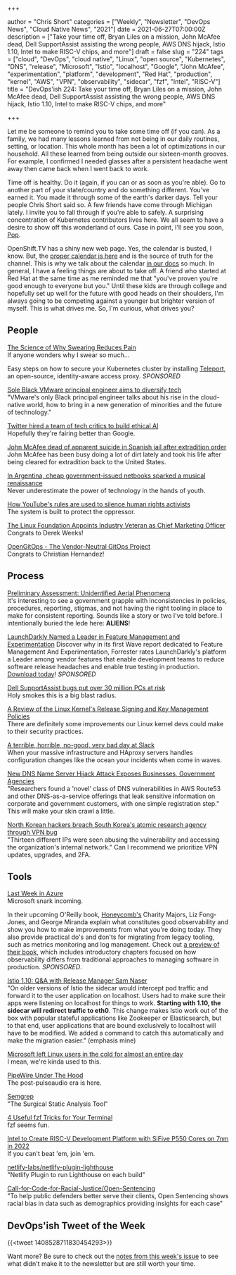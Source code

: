 +++

author = "Chris Short"
categories = ["Weekly", "Newsletter", "DevOps News", "Cloud Native News", "2021"]
date = 2021-06-27T07:00:00Z
description = ["Take your time off, Bryan Liles on a mission, John McAfee dead, Dell SupportAssist assisting the wrong people, AWS DNS hijack, Istio 1.10, Intel to make RISC-V chips, and more"]
draft = false
slug = "224"
tags = ["cloud", "DevOps", "cloud native", "Linux", "open source", "Kubernetes", "DNS", "release", "Microsoft", "Istio", "localhost", "Google", "John McAfee", "experimentation", "platform", "development", "Red Hat", "production", "kernel", "AWS", "VPN", "observability", "sidecar", "fzf", "Intel", "RISC-V"]
title = "DevOps'ish 224: Take your time off, Bryan Liles on a mission, John McAfee dead, Dell SupportAssist assisting the wrong people, AWS DNS hijack, Istio 1.10, Intel to make RISC-V chips, and more"

+++

Let me be someone to remind you to take some time off (if you can). As a family, we had many lessons learned from not being in our daily routines, setting, or location. This whole month has been a lot of optimizations in our household. All these learned from being outside our sixteen-month grooves. For example, I confirmed I needed glasses after a persistent headache went away then came back when I went back to work.

Time off is healthy. Do it (again, if you can or as soon as you're able). Go to another part of your state/country and do something different. You've earned it. You made it through some of the earth's darker days. Tell your people Chris Short said so. A few friends have come through Michigan lately. I invite you to fall through if you're able to safely. A surprising concentration of Kubernetes contributors lives here. We all seem to have a desire to show off this wonderland of ours. Case in point, I'll see you soon, [Pop](https://twitter.com/danpopnyc/status/1407834916000239618).

OpenShift.TV has a shiny new web page. Yes, the calendar is busted, I know. But, the [proper calendar is here](https://red.ht/streamcal) and is the source of truth for the channel. This is why we talk about the calendar [in our docs](https://github.com/cloud-platforms-streaming/streaming-docs) so much. In general, I have a feeling things are about to take off. A friend who started at Red Hat at the same time as me reminded me that "you've proven you're good enough to everyone but you." Until these kids are through college and hopefully set up well for the future with good heads on their shoulders, I'm always going to be competing against a younger but brighter version of myself. This is what drives me. So, I'm curious, what drives you?

## People

[The Science of Why Swearing Reduces Pain](https://www.wired.com/story/the-science-of-why-swearing-physically-reduces-pain/)  
If anyone wonders why I swear so much...

Easy steps on how to secure your Kubernetes cluster by installing [Teleport](https://www.youtube.com/watch?v=2diX_UAmJ1c), an open-source, identity-aware access proxy. *SPONSORED*

[Sole Black VMware principal engineer aims to diversify tech](https://searchsoftwarequality.techtarget.com/opinion/Sole-Black-VMware-principal-engineer-aims-to-diversify-tech)  
"VMware's only Black principal engineer talks about his rise in the cloud-native world, how to bring in a new generation of minorities and the future of technology."

[Twitter hired a team of tech critics to build ethical AI](https://www.protocol.com/workplace/twitter-ethical-ai-meta)  
Hopefully they're fairing better than Google.

[John McAfee dead of apparent suicide in Spanish jail after extradition order](https://www.cnbc.com/2021/06/23/john-mcafee-found-dead-after-spanish-court-oks-extradition-for-tax-crimes-.html)  John McAfee has been busy doing a lot of dirt lately and took his life after being cleared for extradition back to the United States.

[In Argentina, cheap government-issued netbooks sparked a musical renaissance](https://restofworld.org/2021/argentina-netbooks-music/)  
Never underestimate the power of technology in the hands of youth.

[How YouTube's rules are used to silence human rights activists](https://www.technologyreview.com/2021/06/24/1027048/youtube-xinjiang-censorship-human-rights-atajurt/)  
The system is built to protect the oppressor.

[The Linux Foundation Appoints Industry Veteran as Chief Marketing Officer](https://www.linuxfoundation.org/press-release/the-linux-foundation-appoints-industry-veteran-as-chief-marketing-officer/)  
Congrats to Derek Weeks!

[OpenGitOps - The Vendor-Neutral GitOps Project](https://www.weave.works/blog/opengitops-the-vendor-neutral-gitops-project)  
Congrats to Christian Hernandez!

## Process

[Preliminary Assessment: Unidentified Aerial Phenomena](https://www.dni.gov/files/ODNI/documents/assessments/Prelimary-Assessment-UAP-20210625.pdf)  
It's interesting to see a government grapple with inconsistencies in policies, procedures, reporting, stigmas, and not having the right tooling in place to make for consistent reporting. Sounds like a story or two I've told before. I intentionally buried the lede here: **ALIENS**!

[LaunchDarkly Named a Leader in Feature Management and Experimentation](https://learn.launchdarkly.com/forrester-wave/?utm_source=devopsish&utm_medium=news_pod&utm_campaign=21q2-newsletter&utm_content=ebook_forrester_newwave)
Discover why in its first Wave report dedicated to Feature Management And Experimentation, Forrester rates LaunchDarkly's platform a Leader among vendor features that enable development teams to reduce software release headaches and enable true testing in production. [Download today](https://learn.launchdarkly.com/forrester-wave/?utm_source=devopsish&utm_medium=news_pod&utm_campaign=21q2-newsletter&utm_content=ebook_forrester_newwave)! *SPONSORED*

[Dell SupportAssist bugs put over 30 million PCs at risk](https://www.bleepingcomputer.com/news/security/dell-supportassist-bugs-put-over-30-million-pcs-at-risk/)  
Holy smokes this is a big blast radius.

[A Review of the Linux Kernel's Release Signing and Key Management Policies](https://ostif.org/a-review-of-the-linux-kernels-release-signing-and-key-management-policies/)  
There are definitely some improvements our Linux kernel devs could make to their security practices.

[A terrible, horrible, no-good, very bad day at Slack](https://leaddev.com/technical-direction-strategy/terrible-horrible-no-good-very-bad-day-slack)  
When your massive infrastructure and HAproxy servers handles configuration changes like the ocean your incidents when come in waves.

[New DNS Name Server Hijack Attack Exposes Businesses, Government Agencies](https://www.darkreading.com/vulnerabilities---threats/new-dns-name-server-hijack-attack-exposes-businesses-government-agencies/d/d-id/1341377)  
"Researchers found a 'novel' class of DNS vulnerabilities in AWS Route53 and other DNS-as-a-service offerings that leak sensitive information on corporate and government customers, with one simple registration step." This will make your skin crawl a little.

[North Korean hackers breach South Korea's atomic research agency through VPN bug](https://therecord.media/north-korean-hackers-breach-south-koreas-atomic-research-agency-through-vpn-bug/)  
"Thirteen different IPs were seen abusing the vulnerability and accessing the organization's internal network." Can I recommend we prioritize VPN updates, upgrades, and 2FA.

## Tools

[Last Week in Azure](https://lastweekinazure.com/)  
Microsoft snark incoming.

In their upcoming O'Reilly book, [Honeycomb's](https://ui.honeycomb.io/signup/?&utm_source=devopsish&utm_medium=newsletter&utm_campaign=ad&utm_content=product-signup) Charity Majors, Liz Fong-Jones, and George Miranda explain what constitutes good observability and show you how to make improvements from what you're doing today. They also provide practical do's and don'ts for migrating from legacy tooling, such as metrics monitoring and log management. Check out [a preview of their book](https://info.honeycomb.io/observability-engineering-oreilly-book-preview-0?&utm_source=devopsish&utm_medium=newsletter&utm_campaign=ad&utm_content=devopsish&utm_adgroup), which includes introductory chapters focused on how observability differs from traditional approaches to managing software in production. *SPONSORED*.

[Istio 1.10: Q&A with Release Manager Sam Naser](https://www.infoq.com/news/2021/06/istio-1-10/)  
"On older versions of Istio the sidecar would intercept pod traffic and forward it to the user application on localhost. Users had to make sure their apps were listening on localhost for things to work. **Starting with 1.10, the sidecar will redirect traffic to eth0**. This change makes Istio work out of the box with popular stateful applications like Zookeeper or Elasticsearch, but to that end, user applications that are bound exclusively to localhost will have to be modified. We added a command to catch this automatically and make the migration easier." (emphasis mine)

[Microsoft left Linux users in the cold for almost an entire day](https://www.windowscentral.com/microsoft-left-linux-users-cold-almost-entire-day)  
I mean, we're kinda used to this.

[PipeWire Under The Hood](https://venam.nixers.net/blog/unix/2021/06/23/pipewire-under-the-hood.html)  
The post-pulseaudio era is here.

[Semgrep](https://parsiya.net/blog/2021-06-22-semgrep-the-surgical-static-analysis-tool/)  
"The Surgical Static Analysis Tool"

[4 Useful fzf Tricks for Your Terminal](https://pragmaticpineapple.com/four-useful-fzf-tricks-for-your-terminal/)  
fzf seems fun.

[Intel to Create RISC-V Development Platform with SiFive P550 Cores on 7nm in 2022](https://www.anandtech.com/show/16780/intel-to-create-riscv-development-platform-with-sifive-p550-cores-on-7nm-in-2022)  
If you can't beat 'em, join 'em.

[netlify-labs/netlify-plugin-lighthouse](https://github.com/netlify-labs/netlify-plugin-lighthouse)  
"Netlify Plugin to run Lighthouse on each build"

[Call-for-Code-for-Racial-Justice/Open-Sentencing](https://github.com/Call-for-Code-for-Racial-Justice/Open-Sentencing)  
"To help public defenders better serve their clients, Open Sentencing shows racial bias in data such as demographics providing insights for each case"

## DevOps'ish Tweet of the Week

{{<tweet 1408528711830454293>}}

Want more? Be sure to check out the [notes from this week's issue](https://devopsish.com/224/notes/) to see what didn't make it to the newsletter but are still worth your time.
